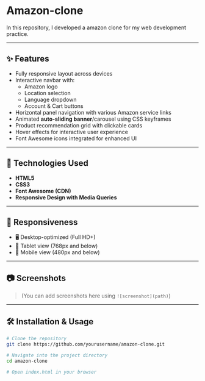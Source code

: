 # Amazon-clone
In this repository, I developed a amazon clone for my web development practice.

---

## ✨ Features

- Fully responsive layout across devices
- Interactive navbar with:
  - Amazon logo
  - Location selection
  - Language dropdown
  - Account & Cart buttons
- Horizontal panel navigation with various Amazon service links
- Animated **auto-sliding banner**/carousel using CSS keyframes
- Product recommendation grid with clickable cards
- Hover effects for interactive user experience
- Font Awesome icons integrated for enhanced UI

---

## 🎨 Technologies Used

- **HTML5**
- **CSS3**
- **Font Awesome (CDN)**
- **Responsive Design with Media Queries**

---

## 📱 Responsiveness

- 🖥️ Desktop-optimized (Full HD+)
- 📱 Tablet view (768px and below)
- 📱 Mobile view (480px and below)

---

## 📷 Screenshots

> (You can add screenshots here using `![screenshot](path)`)

---

## 🛠️ Installation & Usage

```bash
# Clone the repository
git clone https://github.com/yourusername/amazon-clone.git

# Navigate into the project directory
cd amazon-clone

# Open index.html in your browser
